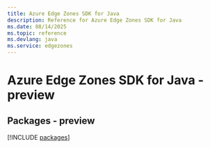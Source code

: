 ```yaml
---
title: Azure Edge Zones SDK for Java
description: Reference for Azure Edge Zones SDK for Java
ms.date: 08/14/2025
ms.topic: reference
ms.devlang: java
ms.service: edgezones
---
```

# Azure Edge Zones SDK for Java - preview
## Packages - preview
[!INCLUDE [packages](edge-zones-index.md)]